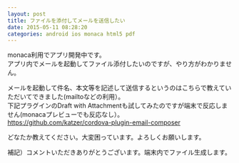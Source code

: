 ```yaml
---
layout: post
title: ファイルを添付してメールを送信したい
date: 2015-05-11 08:28:20
categories: android ios monaca html5 pdf
---
```

<!-- {% raw %} -->
<p>monaca利用でアプリ開発中です。<br>
アプリ内でメールを起動してファイル添付したいのですが、やり方がわかりません。</p>

<p>メールを起動して件名、本文等を記述して送信するというのはこちらで教えていただいてできました(mailtoなどの利用）。<br>
下記プラグインのDraft with Attachmentも試してみたのですが端末で反応しません(monacaプレビューでも反応なし）。<br>
<a href="https://github.com/katzer/cordova-plugin-email-composer" rel="nofollow">https://github.com/katzer/cordova-plugin-email-composer</a></p>

<p>どなたか教えてください。大変困っています。よろしくお願いします。</p>

<p>補記）コメントいただきありがとうございます。端末内でファイル生成します。</p>
<!-- {% endraw %} -->
